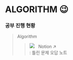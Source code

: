 # ALGORITHM 😉

### 공부 진행 현황
> Algorithm
> > <img src="https://img.shields.io/badge/Notion-000000?style=flat-square&logo=notion&logoColor=white"/>ㅤNotion  ↗   
> > : 틀린 문제 오답 노트

